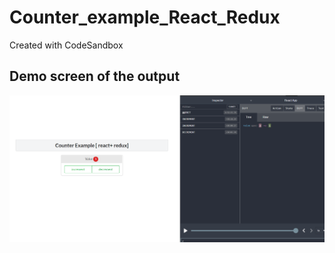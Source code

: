 # Counter_example_React_Redux
Created with CodeSandbox


## Demo screen of the output

![output](https://github.com/teddcp2/Counter_example_React_Redux/blob/main/counter_proj.PNG)
